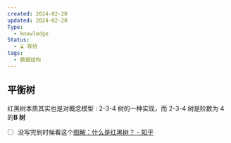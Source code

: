 ```yaml
---
created: 2024-02-20
updated: 2024-02-20
Type:
  - knowledge
Status:
  - ⌛️ 等待
tags:
  - 数据结构
---
```

## 平衡树
红黑树本质其实也是对概念模型 : 2-3-4 树的一种实现，而 2-3-4 树是阶数为 4 的**B 树** 
- [ ]  没写完到时候看这个[图解：什么是红黑树？ - 知乎](https://zhuanlan.zhihu.com/p/273829162)
